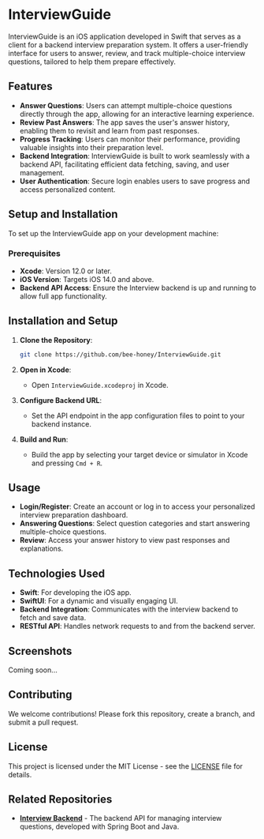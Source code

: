 # InterviewGuide

InterviewGuide is an iOS application developed in Swift that serves as a client for a backend interview preparation system. It offers a user-friendly interface for users to answer, review, and track multiple-choice interview questions, tailored to help them prepare effectively.

## Features

- **Answer Questions**: Users can attempt multiple-choice questions directly through the app, allowing for an interactive learning experience.
- **Review Past Answers**: The app saves the user's answer history, enabling them to revisit and learn from past responses.
- **Progress Tracking**: Users can monitor their performance, providing valuable insights into their preparation level.
- **Backend Integration**: InterviewGuide is built to work seamlessly with a backend API, facilitating efficient data fetching, saving, and user management.
- **User Authentication**: Secure login enables users to save progress and access personalized content.
  
## Setup and Installation

To set up the InterviewGuide app on your development machine:

### Prerequisites

- **Xcode**: Version 12.0 or later.
- **iOS Version**: Targets iOS 14.0 and above.
- **Backend API Access**: Ensure the Interview backend is up and running to allow full app functionality.

## Installation and Setup

1. **Clone the Repository**:
   ```bash
   git clone https://github.com/bee-honey/InterviewGuide.git

2. **Open in Xcode**:
   - Open `InterviewGuide.xcodeproj` in Xcode.

3. **Configure Backend URL**:
   - Set the API endpoint in the app configuration files to point to your backend instance.

4. **Build and Run**:
   - Build the app by selecting your target device or simulator in Xcode and pressing `Cmd + R`.

## Usage

- **Login/Register**: Create an account or log in to access your personalized interview preparation dashboard.
- **Answering Questions**: Select question categories and start answering multiple-choice questions.
- **Review**: Access your answer history to view past responses and explanations.

## Technologies Used

- **Swift**: For developing the iOS app.
- **SwiftUI**: For a dynamic and visually engaging UI.
- **Backend Integration**: Communicates with the interview backend to fetch and save data.
- **RESTful API**: Handles network requests to and from the backend server.

## Screenshots

Coming soon…

## Contributing

We welcome contributions! Please fork this repository, create a branch, and submit a pull request.

## License

This project is licensed under the MIT License - see the [LICENSE](LICENSE) file for details.

## Related Repositories

- **[Interview Backend](https://github.com/bee-honey/developerinterviews)** - The backend API for managing interview questions, developed with Spring Boot and Java.
